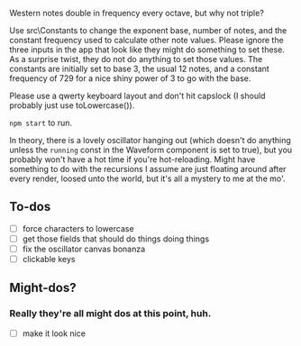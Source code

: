 Western notes double in frequency every octave, but why not triple?

Use src\Constants to change the exponent base, number of notes, and the constant frequency used to calculate other note values. Please ignore the three inputs in the app that look like they might do something to set these. As a surprise twist, they do not do anything to set those values.
The constants are initially set to base 3, the usual 12 notes, and a constant frequency of 729 for a nice shiny power of 3 to go with the base.

Please use a qwerty keyboard layout and don't hit capslock (I should probably just use toLowercase()).

`npm start` to run.

In theory, there is a lovely oscillator hanging out (which doesn't do anything unless the `running` const in the Waveform component is set to true), but you probably won't have a hot time if you're hot-reloading. Might have something to do with the recursions I assume are just floating around after every render, loosed unto the world, but it's all a mystery to me at the mo'.

## To-dos
- [ ] force characters to lowercase
- [ ] get those fields that should do things doing things
- [ ] fix the oscillator canvas bonanza
- [ ] clickable keys

## Might-dos?
### Really they're all might dos at this point, huh.
- [ ] make it look nice